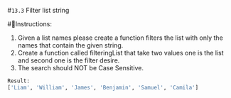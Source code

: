#`13.3` Filter list string

#📝Instructions:

1. Given a list names please create a function filters the list with only
   the names that contain the given string.
2. Create a function called filteringList that take two values one is the
   list  and second one is the filter desire.
3. The search should NOT be Case Sensitive.

```py
Result:
['Liam', 'William', 'James', 'Benjamin', 'Samuel', 'Camila']
```